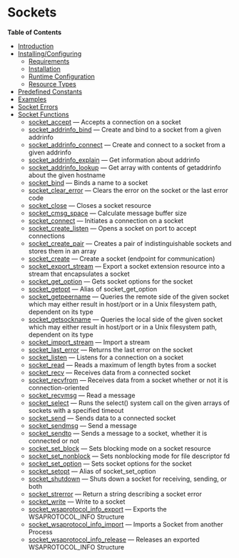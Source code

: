 Sockets
=======

**Table of Contents**

-   [Introduction](/intro/sockets.html)
-   [Installing/Configuring](/sockets/setup.html)
    -   [Requirements](/sockets/setup.html#Requirements)
    -   [Installation](/sockets/setup.html#Installation)
    -   [Runtime
        Configuration](/sockets/setup.html#Runtime%20Configuration)
    -   [Resource Types](/sockets/setup.html#Resource%20Types)
-   [Predefined Constants](/sockets/constants.html)
-   [Examples](/sockets/examples.html)
-   [Socket Errors](/sockets/errors.html)
-   [Socket Functions](/ref/sockets.html)
    -   [socket\_accept](/ref/sockets.html#socket_accept) — Accepts a
        connection on a socket
    -   [socket\_addrinfo\_bind](/ref/sockets.html#socket_addrinfo_bind)
        — Create and bind to a socket from a given addrinfo
    -   [socket\_addrinfo\_connect](/ref/sockets.html#socket_addrinfo_connect)
        — Create and connect to a socket from a given addrinfo
    -   [socket\_addrinfo\_explain](/ref/sockets.html#socket_addrinfo_explain)
        — Get information about addrinfo
    -   [socket\_addrinfo\_lookup](/ref/sockets.html#socket_addrinfo_lookup)
        — Get array with contents of getaddrinfo about the given
        hostname
    -   [socket\_bind](/ref/sockets.html#socket_bind) — Binds a name to
        a socket
    -   [socket\_clear\_error](/ref/sockets.html#socket_clear_error) —
        Clears the error on the socket or the last error code
    -   [socket\_close](/ref/sockets.html#socket_close) — Closes a
        socket resource
    -   [socket\_cmsg\_space](/ref/sockets.html#socket_cmsg_space) —
        Calculate message buffer size
    -   [socket\_connect](/ref/sockets.html#socket_connect) — Initiates
        a connection on a socket
    -   [socket\_create\_listen](/ref/sockets.html#socket_create_listen)
        — Opens a socket on port to accept connections
    -   [socket\_create\_pair](/ref/sockets.html#socket_create_pair) —
        Creates a pair of indistinguishable sockets and stores them in
        an array
    -   [socket\_create](/ref/sockets.html#socket_create) — Create a
        socket (endpoint for communication)
    -   [socket\_export\_stream](/ref/sockets.html#socket_export_stream)
        — Export a socket extension resource into a stream that
        encapsulates a socket
    -   [socket\_get\_option](/ref/sockets.html#socket_get_option) —
        Gets socket options for the socket
    -   [socket\_getopt](/ref/sockets.html#socket_getopt) — Alias of
        socket\_get\_option
    -   [socket\_getpeername](/ref/sockets.html#socket_getpeername) —
        Queries the remote side of the given socket which may either
        result in host/port or in a Unix filesystem path, dependent on
        its type
    -   [socket\_getsockname](/ref/sockets.html#socket_getsockname) —
        Queries the local side of the given socket which may either
        result in host/port or in a Unix filesystem path, dependent on
        its type
    -   [socket\_import\_stream](/ref/sockets.html#socket_import_stream)
        — Import a stream
    -   [socket\_last\_error](/ref/sockets.html#socket_last_error) —
        Returns the last error on the socket
    -   [socket\_listen](/ref/sockets.html#socket_listen) — Listens for
        a connection on a socket
    -   [socket\_read](/ref/sockets.html#socket_read) — Reads a maximum
        of length bytes from a socket
    -   [socket\_recv](/ref/sockets.html#socket_recv) — Receives data
        from a connected socket
    -   [socket\_recvfrom](/ref/sockets.html#socket_recvfrom) — Receives
        data from a socket whether or not it is connection-oriented
    -   [socket\_recvmsg](/ref/sockets.html#socket_recvmsg) — Read a
        message
    -   [socket\_select](/ref/sockets.html#socket_select) — Runs the
        select() system call on the given arrays of sockets with a
        specified timeout
    -   [socket\_send](/ref/sockets.html#socket_send) — Sends data to a
        connected socket
    -   [socket\_sendmsg](/ref/sockets.html#socket_sendmsg) — Send a
        message
    -   [socket\_sendto](/ref/sockets.html#socket_sendto) — Sends a
        message to a socket, whether it is connected or not
    -   [socket\_set\_block](/ref/sockets.html#socket_set_block) — Sets
        blocking mode on a socket resource
    -   [socket\_set\_nonblock](/ref/sockets.html#socket_set_nonblock) —
        Sets nonblocking mode for file descriptor fd
    -   [socket\_set\_option](/ref/sockets.html#socket_set_option) —
        Sets socket options for the socket
    -   [socket\_setopt](/ref/sockets.html#socket_setopt) — Alias of
        socket\_set\_option
    -   [socket\_shutdown](/ref/sockets.html#socket_shutdown) — Shuts
        down a socket for receiving, sending, or both
    -   [socket\_strerror](/ref/sockets.html#socket_strerror) — Return a
        string describing a socket error
    -   [socket\_write](/ref/sockets.html#socket_write) — Write to a
        socket
    -   [socket\_wsaprotocol\_info\_export](/ref/sockets.html#socket_wsaprotocol_info_export)
        — Exports the WSAPROTOCOL\_INFO Structure
    -   [socket\_wsaprotocol\_info\_import](/ref/sockets.html#socket_wsaprotocol_info_import)
        — Imports a Socket from another Process
    -   [socket\_wsaprotocol\_info\_release](/ref/sockets.html#socket_wsaprotocol_info_release)
        — Releases an exported WSAPROTOCOL\_INFO Structure
